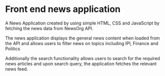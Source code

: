 # Front end news application
<p> A News Application created by using simple HTML, CSS and JavaScript by fetching the news data from NewsOrg API.</p>
<p>The news application displays the general news content when loaded from the API and allows users to filter news on topics including IPl, Finance and Politics </p>
<p>Additionally the search functionality allows users to search for the required news articles and upon search query, the application fetches the relevant news feed.</p>